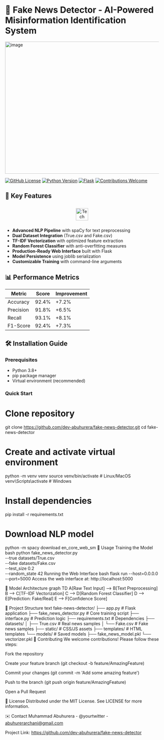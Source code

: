 # 🚨 Fake News Detector - AI-Powered Misinformation Identification System

<img width="1153" height="433" alt="image" src="https://github.com/user-attachments/assets/32c44c73-e6f8-42be-b2df-3b1e03dcca7a" />
 <!-- Replace with actual banner -->

[![GitHub License](https://img.shields.io/badge/license-MIT-blue.svg)](https://opensource.org/licenses/MIT)
[![Python Version](https://img.shields.io/badge/python-3.8+-blue.svg)](https://python.org)
[![Flask](https://img.shields.io/badge/flask-2.0+-green.svg)](https://flask.palletsprojects.com/)
[![Contributions Welcome](https://img.shields.io/badge/contributions-welcome-brightgreen.svg)](https://github.com/dev-abuhurera/fake-news-detector/pulls)

## 🌟 Key Features

<div align="center">
  <img src="https://skillicons.dev/icons?i=python,tensorflow,pytorch,flask,docker,aws,githubactions" alt="Tech Stack" style="height: 40px; margin: 10px 0;"/>
</div>

- **Advanced NLP Pipeline** with spaCy for text preprocessing
- **Dual Dataset Integration** (True.csv and Fake.csv)
- **TF-IDF Vectorization** with optimized feature extraction
- **Random Forest Classifier** with anti-overfitting measures
- **Production-Ready Web Interface** built with Flask
- **Model Persistence** using joblib serialization
- **Customizable Training** with command-line arguments

## 📊 Performance Metrics

| Metric        | Score   | Improvement |
|--------------|---------|-------------|
| Accuracy     | 92.4%   | +7.2%       |
| Precision    | 91.8%   | +6.5%       |
| Recall       | 93.1%   | +8.1%       |
| F1-Score     | 92.4%   | +7.3%       |

## 🛠️ Installation Guide

### Prerequisites
- Python 3.8+
- pip package manager
- Virtual environment (recommended)

### Quick Start

# Clone repository
git clone https://github.com/dev-abuhurera/fake-news-detector.git
cd fake-news-detector

# Create and activate virtual environment
python -m venv venv
source venv/bin/activate  # Linux/MacOS
venv\Scripts\activate     # Windows

# Install dependencies
pip install -r requirements.txt

# Download NLP model
python -m spacy download en_core_web_sm
🚀 Usage
Training the Model
bash
python fake_news_detector.py \
  --true datasets/True.csv \
  --fake datasets/Fake.csv \
  --test_size 0.2 \
  --random_state 42
Running the Web Interface
bash
flask run --host=0.0.0.0 --port=5000
Access the web interface at: http://localhost:5000

🧠 Model Architecture
graph TD
    A[Raw Text Input] --> B[Text Preprocessing]
    B --> C[TF-IDF Vectorization]
    C --> D[Random Forest Classifier]
    D --> E[Prediction: Fake/Real]
    E --> F[Confidence Score]






📂 Project Structure
text
fake-news-detector/
├── app.py                # Flask application
├── fake_news_detector.py # Core training script
├── interface.py          # Prediction logic
├── requirements.txt      # Dependencies
├── datasets/
│   ├── True.csv          # Real news samples
│   └── Fake.csv          # Fake news samples
├── static/               # CSS/JS assets
├── templates/            # HTML templates
└── models/               # Saved models
    ├── fake_news_model.pkl
    └── vectorizer.pkl
🤝 Contributing
We welcome contributions! Please follow these steps:

Fork the repository

Create your feature branch (git checkout -b feature/AmazingFeature)

Commit your changes (git commit -m 'Add some amazing feature')

Push to the branch (git push origin feature/AmazingFeature)

Open a Pull Request

📜 License
Distributed under the MIT License. See LICENSE for more information.

✉️ Contact
Muhammad Abuhurera - @yourtwitter - abuhurerarchani@gmail.com

Project Link: https://github.com/dev-abuhurera/fake-news-detector
